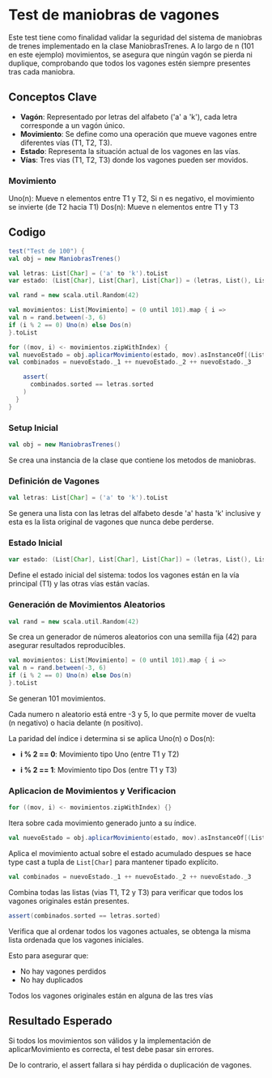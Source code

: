 # Test de maniobras de vagones
Este test tiene como finalidad validar la seguridad del sistema de maniobras de
trenes implementado en la clase ManiobrasTrenes. A lo largo de n (101 en este ejemplo) movimientos, 
se asegura que ningún vagón se pierda ni duplique, comprobando que todos los vagones
estén siempre presentes tras cada maniobra.

## Conceptos Clave
- **Vagón**: Representado por letras del alfabeto ('a' a 'k'), cada letra corresponde a un vagón único.
- **Movimiento**: Se define como una operación que mueve vagones entre diferentes vías (T1, T2, T3).
- **Estado**: Representa la situación actual de los vagones en las vías.
- **Vías**: Tres vias (T1, T2, T3) donde los vagones pueden ser movidos.

### Movimiento

Uno(n): Mueve n elementos entre T1 y T2, Si n es negativo, el movimiento se invierte
(de T2 hacia T1) Dos(n): Mueve n elementos entre T1 y T3

## Codigo

```scala
test("Test de 100") {
val obj = new ManiobrasTrenes()

val letras: List[Char] = ('a' to 'k').toList
var estado: (List[Char], List[Char], List[Char]) = (letras, List(), List())

val rand = new scala.util.Random(42)

val movimientos: List[Movimiento] = (0 until 101).map { i =>
val n = rand.between(-3, 6)
if (i % 2 == 0) Uno(n) else Dos(n)
}.toList

for ((mov, i) <- movimientos.zipWithIndex) {
val nuevoEstado = obj.aplicarMovimiento(estado, mov).asInstanceOf[(List[Char], List[Char], List[Char])]
val combinados = nuevoEstado._1 ++ nuevoEstado._2 ++ nuevoEstado._3

    assert(
      combinados.sorted == letras.sorted
    )
  }
}
```

### Setup Inicial
```scala
val obj = new ManiobrasTrenes()
```
Se crea una instancia de la clase que contiene los metodos de maniobras.

### Definición de Vagones
```scala
val letras: List[Char] = ('a' to 'k').toList
```

Se genera una lista con las letras del alfabeto desde 'a' hasta 'k' inclusive y
esta es la lista original de vagones que nunca debe perderse.


### Estado Inicial
```scala
var estado: (List[Char], List[Char], List[Char]) = (letras, List(), List())
```

Define el estado inicial del sistema: todos los vagones están en la vía principal
(T1) y las otras vías están vacías.

### Generación de Movimientos Aleatorios
```scala
val rand = new scala.util.Random(42)
```

Se crea un generador de números aleatorios con una semilla fija (42) para asegurar
resultados reproducibles.

```scala
val movimientos: List[Movimiento] = (0 until 101).map { i =>
val n = rand.between(-3, 6)
if (i % 2 == 0) Uno(n) else Dos(n)
}.toList
```

Se generan 101 movimientos.

Cada numero n aleatorio está entre -3 y 5, lo que permite mover de vuelta (n negativo)
o hacia delante (n positivo).

La paridad del índice i determina si se aplica Uno(n) o Dos(n):

- **i % 2 == 0**: Movimiento tipo Uno (entre T1 y T2)

- **i % 2 == 1**: Movimiento tipo Dos (entre T1 y T3)

### Aplicacion de Movimientos y Verificacion
```scala
for ((mov, i) <- movimientos.zipWithIndex) {} 
```
Itera sobre cada movimiento generado junto a su índice.
```scala
val nuevoEstado = obj.aplicarMovimiento(estado, mov).asInstanceOf[(List[Char], List[Char], List[Char])]
```
Aplica el movimiento actual sobre el estado acumulado despues se hace type cast
a tupla de `List[Char]` para mantener tipado explícito.

```scala
val combinados = nuevoEstado._1 ++ nuevoEstado._2 ++ nuevoEstado._3
```

Combina todas las listas (vias T1, T2 y T3) para verificar que todos los vagones
originales están presentes.

```Scala
assert(combinados.sorted == letras.sorted)
```
Verifica que al ordenar todos los vagones actuales, se obtenga la misma lista ordenada
que los vagones iniciales.

Esto para asegurar que:
- No hay vagones perdidos
- No hay duplicados

Todos los vagones originales están en alguna de las tres vías

## Resultado Esperado

Si todos los movimientos son válidos y la implementación de aplicarMovimiento es correcta, 
el test debe pasar sin errores.

De lo contrario, el assert fallara si hay pérdida o duplicación de vagones.
